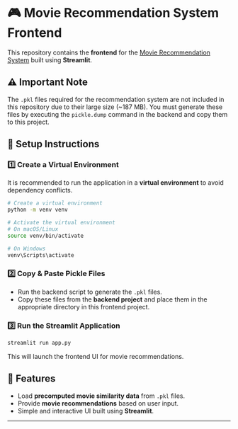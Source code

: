 # 🎮 Movie Recommendation System Frontend

This repository contains the **frontend** for the [Movie Recommendation System](https://github.com/joyjeetcoding/movie-recommender-system?tab=readme-ov-file) built using **Streamlit**.

## ⚠️ Important Note
The `.pkl` files required for the recommendation system are not included in this repository due to their large size (~187 MB). You must generate these files by executing the `pickle.dump` command in the backend and copy them to this project.

## 👥 Setup Instructions

### 1️⃣ Create a Virtual Environment
It is recommended to run the application in a **virtual environment** to avoid dependency conflicts.

```bash
# Create a virtual environment
python -m venv venv

# Activate the virtual environment
# On macOS/Linux
source venv/bin/activate

# On Windows
venv\Scripts\activate
```

### 2️⃣ Copy & Paste Pickle Files
- Run the backend script to generate the `.pkl` files.
- Copy these files from the **backend project** and place them in the appropriate directory in this frontend project.

### 3️⃣ Run the Streamlit Application
```bash
streamlit run app.py
```
This will launch the frontend UI for movie recommendations.

## 🎯 Features
- Load **precomputed movie similarity data** from `.pkl` files.
- Provide **movie recommendations** based on user input.
- Simple and interactive UI built using **Streamlit**.

---

